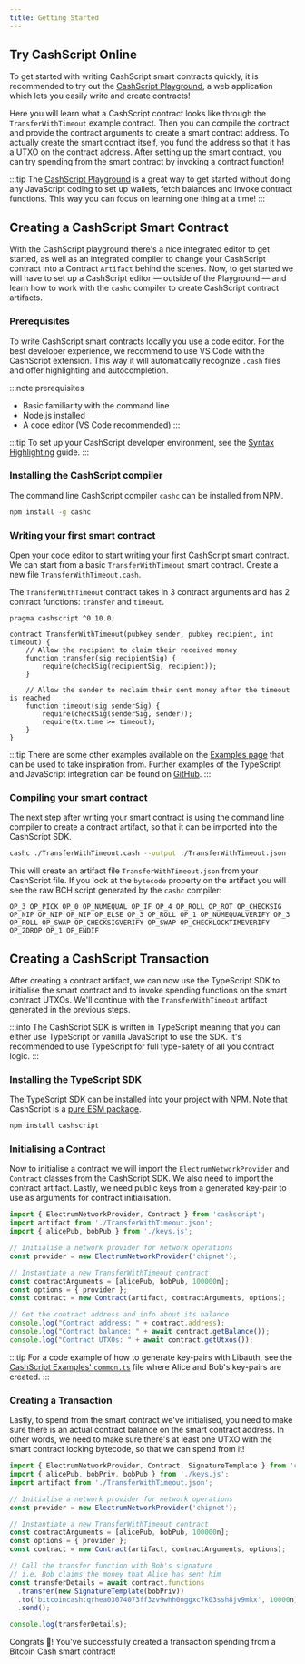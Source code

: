 ```yaml
---
title: Getting Started
---
```


## Try CashScript Online

To get started with writing CashScript smart contracts quickly, it is recommended to try out the [CashScript Playground](https://playground.cashscript.org/), a web application which lets you easily write and create contracts!

Here you will learn what a CashScript contract looks like through the `TransferWithTimeout` example contract. Then you can compile the contract and provide the contract arguments to create a smart contract address. To actually create the smart contract itself, you fund the address so that it has a UTXO on the contract address. After setting up the smart contract, you can try spending from the smart contract by invoking a contract function!

:::tip
The [CashScript Playground](https://playground.cashscript.org/) is a great way to get started without doing any JavaScript coding to set up wallets, fetch balances and invoke contract functions. This way you can focus on learning one thing at a time!
:::

## Creating a CashScript Smart Contract

With the CashScript playground there's a nice integrated editor to get started, as well as an integrated compiler to change your CashScript contract into a Contract `Artifact` behind the scenes. Now, to get started we will have to set up a CashScript editor — outside of the Playground — and learn how to work with the `cashc` compiler to create CashScript contract artifacts.

### Prerequisites

To write CashScript smart contracts locally you use a code editor. For the best developer experience, we recommend to use VS Code with the CashScript extension. This way it will automatically recognize `.cash` files and offer highlighting and autocompletion.

:::note prerequisites
- Basic familiarity with the command line
- Node.js installed
- A code editor (VS Code recommended)
:::

:::tip
To set up your CashScript developer environment, see the [Syntax Highlighting](/docs/guides/syntax-highlighting) guide.
:::

### Installing the CashScript compiler
The command line CashScript compiler `cashc` can be installed from NPM.

```bash
npm install -g cashc
```

### Writing your first smart contract

Open your code editor to start writing your first CashScript smart contract.
We can start from a basic `TransferWithTimeout` smart contract. Create a new file `TransferWithTimeout.cash`.

The `TransferWithTimeout` contract takes in 3 contract arguments and has 2 contract functions: `transfer` and `timeout`.

```solidity
pragma cashscript ^0.10.0;

contract TransferWithTimeout(pubkey sender, pubkey recipient, int timeout) {
    // Allow the recipient to claim their received money
    function transfer(sig recipientSig) {
        require(checkSig(recipientSig, recipient));
    }

    // Allow the sender to reclaim their sent money after the timeout is reached
    function timeout(sig senderSig) {
        require(checkSig(senderSig, sender));
        require(tx.time >= timeout);
    }
}
```

:::tip
There are some other examples available on the [Examples page](/docs/language/examples) that can be used to take inspiration from. Further examples of the TypeScript and JavaScript integration can be found on [GitHub](https://github.com/CashScript/cashscript/tree/master/examples).
:::

### Compiling your smart contract

The next step after writing your smart contract is using the command line compiler to create a contract artifact, so that it can be imported into the CashScript SDK.

```bash
cashc ./TransferWithTimeout.cash --output ./TransferWithTimeout.json
```

This will create an artifact file `TransferWithTimeout.json` from your CashScript file. If you look at the `bytecode` property on the artifact you will see the raw BCH script generated by the `cashc` compiler:

```
OP_3 OP_PICK OP_0 OP_NUMEQUAL OP_IF OP_4 OP_ROLL OP_ROT OP_CHECKSIG OP_NIP OP_NIP OP_NIP OP_ELSE OP_3 OP_ROLL OP_1 OP_NUMEQUALVERIFY OP_3 OP_ROLL OP_SWAP OP_CHECKSIGVERIFY OP_SWAP OP_CHECKLOCKTIMEVERIFY OP_2DROP OP_1 OP_ENDIF
```

## Creating a CashScript Transaction

After creating a contract artifact, we can now use the TypeScript SDK to initialise the smart contract and to invoke spending functions on the smart contract UTXOs. We'll continue with the `TransferWithTimeout` artifact generated in the previous steps.

:::info
The CashScript SDK is written in TypeScript meaning that you can either use TypeScript or vanilla JavaScript to use the SDK.
It's recommended to use TypeScript for full type-safety of all you contract logic.
:::

### Installing the TypeScript SDK
The TypeScript SDK can be installed into your project with NPM. Note that CashScript is a [pure ESM package](https://gist.github.com/sindresorhus/a39789f98801d908bbc7ff3ecc99d99c).

```bash
npm install cashscript
```

### Initialising a Contract

Now to initialise a contract we will import the `ElectrumNetworkProvider` and `Contract` classes from the CashScript SDK. We also need to import the contract artifact. Lastly, we need public keys from a generated key-pair to use as arguments for contract initialisation.

```javascript
import { ElectrumNetworkProvider, Contract } from 'cashscript';
import artifact from './TransferWithTimeout.json';
import { alicePub, bobPub } from './keys.js';

// Initialise a network provider for network operations
const provider = new ElectrumNetworkProvider('chipnet');

// Instantiate a new TransferWithTimeout contract
const contractArguments = [alicePub, bobPub, 100000n];
const options = { provider };
const contract = new Contract(artifact, contractArguments, options);

// Get the contract address and info about its balance
console.log("Contract address: " + contract.address);
console.log("Contract balance: " + await contract.getBalance());
console.log("Contract UTXOs: " + await contract.getUtxos());
```

:::tip
For a code example of how to generate key-pairs with Libauth, see the [CashScript Examples' `common.ts`](https://github.com/CashScript/cashscript/blob/master/examples/common.ts) file where Alice and Bob's key-pairs are created.
:::

### Creating a Transaction

Lastly, to spend from the smart contract we've initialised, you need to make sure there is an actual contract balance on the smart contract address. In other words, we need to make sure there's at least one UTXO with the smart contract locking bytecode, so that we can spend from it!

```javascript
import { ElectrumNetworkProvider, Contract, SignatureTemplate } from 'cashscript';
import { alicePub, bobPriv, bobPub } from './keys.js';
import artifact from './TransferWithTimeout.json';

// Initialise a network provider for network operations
const provider = new ElectrumNetworkProvider('chipnet');

// Instantiate a new TransferWithTimeout contract
const contractArguments = [alicePub, bobPub, 100000n];
const options = { provider };
const contract = new Contract(artifact, contractArguments, options);

// Call the transfer function with Bob's signature
// i.e. Bob claims the money that Alice has sent him
const transferDetails = await contract.functions
  .transfer(new SignatureTemplate(bobPriv))
  .to('bitcoincash:qrhea03074073ff3zv9whh0nggxc7k03ssh8jv9mkx', 10000n)
  .send();

console.log(transferDetails);
```

Congrats 🎉! You've successfully created a transaction spending from a Bitcoin Cash smart contract!
